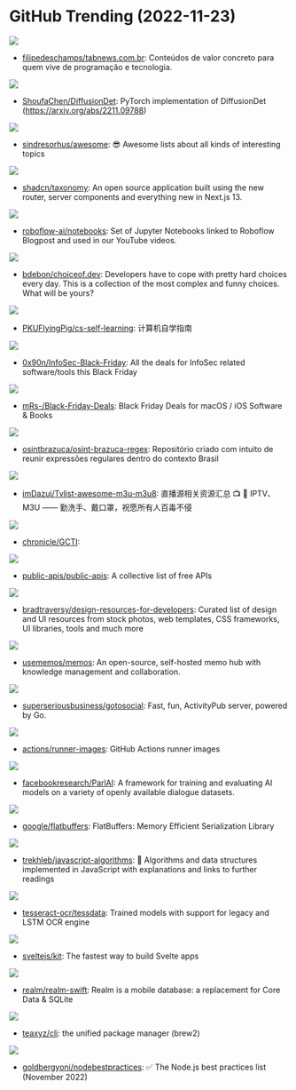 # GitHub Trending (2022-11-23)

![](https://img.shields.io/badge/HTML-New%20309-green?style=flat-square&logo=appveyor)
- [filipedeschamps/tabnews.com.br](https://github.com/filipedeschamps/tabnews.com.br): Conteúdos de valor concreto para quem vive de programação e tecnologia.

![](https://img.shields.io/badge/Python-New%20189-green?style=flat-square&logo=appveyor)
- [ShoufaChen/DiffusionDet](https://github.com/ShoufaChen/DiffusionDet): PyTorch implementation of DiffusionDet (https://arxiv.org/abs/2211.09788)

![](https://img.shields.io/badge/none-New%20234-green?style=flat-square&logo=appveyor)
- [sindresorhus/awesome](https://github.com/sindresorhus/awesome): 😎 Awesome lists about all kinds of interesting topics

![](https://img.shields.io/badge/TypeScript-New%20289-green?style=flat-square&logo=appveyor)
- [shadcn/taxonomy](https://github.com/shadcn/taxonomy): An open source application built using the new router, server components and everything new in Next.js 13.

![](https://img.shields.io/badge/Jupyter%20Notebook-New%2050-green?style=flat-square&logo=appveyor)
- [roboflow-ai/notebooks](https://github.com/roboflow-ai/notebooks): Set of Jupyter Notebooks linked to Roboflow Blogpost and used in our YouTube videos.

![](https://img.shields.io/badge/TypeScript-New%2058-green?style=flat-square&logo=appveyor)
- [bdebon/choiceof.dev](https://github.com/bdebon/choiceof.dev): Developers have to cope with pretty hard choices every day. This is a collection of the most complex and funny choices. What will be yours?

![](https://img.shields.io/badge/HTML-New%20336-green?style=flat-square&logo=appveyor)
- [PKUFlyingPig/cs-self-learning](https://github.com/PKUFlyingPig/cs-self-learning): 计算机自学指南

![](https://img.shields.io/badge/none-New%2092-green?style=flat-square&logo=appveyor)
- [0x90n/InfoSec-Black-Friday](https://github.com/0x90n/InfoSec-Black-Friday): All the deals for InfoSec related software/tools this Black Friday

![](https://img.shields.io/badge/Swift-New%2068-green?style=flat-square&logo=appveyor)
- [mRs-/Black-Friday-Deals](https://github.com/mRs-/Black-Friday-Deals): Black Friday Deals for macOS / iOS Software & Books

![](https://img.shields.io/badge/none-New%20151-green?style=flat-square&logo=appveyor)
- [osintbrazuca/osint-brazuca-regex](https://github.com/osintbrazuca/osint-brazuca-regex): Repositório criado com intuito de reunir expressões regulares dentro do contexto Brasil

![](https://img.shields.io/badge/none-New%20203-green?style=flat-square&logo=appveyor)
- [imDazui/Tvlist-awesome-m3u-m3u8](https://github.com/imDazui/Tvlist-awesome-m3u-m3u8): 直播源相关资源汇总 📺 💯 IPTV、M3U —— 勤洗手、戴口罩，祝愿所有人百毒不侵

![](https://img.shields.io/badge/YARA-New%20116-green?style=flat-square&logo=appveyor)
- [chronicle/GCTI](https://github.com/chronicle/GCTI): 

![](https://img.shields.io/badge/Python-New%20338-green?style=flat-square&logo=appveyor)
- [public-apis/public-apis](https://github.com/public-apis/public-apis): A collective list of free APIs

![](https://img.shields.io/badge/none-New%2096-green?style=flat-square&logo=appveyor)
- [bradtraversy/design-resources-for-developers](https://github.com/bradtraversy/design-resources-for-developers): Curated list of design and UI resources from stock photos, web templates, CSS frameworks, UI libraries, tools and much more

![](https://img.shields.io/badge/TypeScript-New%20406-green?style=flat-square&logo=appveyor)
- [usememos/memos](https://github.com/usememos/memos): An open-source, self-hosted memo hub with knowledge management and collaboration.

![](https://img.shields.io/badge/Go-New%2036-green?style=flat-square&logo=appveyor)
- [superseriousbusiness/gotosocial](https://github.com/superseriousbusiness/gotosocial): Fast, fun, ActivityPub server, powered by Go.

![](https://img.shields.io/badge/PowerShell-New%2012-green?style=flat-square&logo=appveyor)
- [actions/runner-images](https://github.com/actions/runner-images): GitHub Actions runner images

![](https://img.shields.io/badge/Python-New%207-green?style=flat-square&logo=appveyor)
- [facebookresearch/ParlAI](https://github.com/facebookresearch/ParlAI): A framework for training and evaluating AI models on a variety of openly available dialogue datasets.

![](https://img.shields.io/badge/C%2B%2B-New%2011-green?style=flat-square&logo=appveyor)
- [google/flatbuffers](https://github.com/google/flatbuffers): FlatBuffers: Memory Efficient Serialization Library

![](https://img.shields.io/badge/JavaScript-New%2093-green?style=flat-square&logo=appveyor)
- [trekhleb/javascript-algorithms](https://github.com/trekhleb/javascript-algorithms): 📝 Algorithms and data structures implemented in JavaScript with explanations and links to further readings

![](https://img.shields.io/badge/none-New%209-green?style=flat-square&logo=appveyor)
- [tesseract-ocr/tessdata](https://github.com/tesseract-ocr/tessdata): Trained models with support for legacy and LSTM OCR engine

![](https://img.shields.io/badge/JavaScript-New%2011-green?style=flat-square&logo=appveyor)
- [sveltejs/kit](https://github.com/sveltejs/kit): The fastest way to build Svelte apps

![](https://img.shields.io/badge/Objective-C-New%203-green?style=flat-square&logo=appveyor)
- [realm/realm-swift](https://github.com/realm/realm-swift): Realm is a mobile database: a replacement for Core Data & SQLite

![](https://img.shields.io/badge/TypeScript-New%20291-green?style=flat-square&logo=appveyor)
- [teaxyz/cli](https://github.com/teaxyz/cli): the unified package manager (brew2)

![](https://img.shields.io/badge/JavaScript-New%2040-green?style=flat-square&logo=appveyor)
- [goldbergyoni/nodebestpractices](https://github.com/goldbergyoni/nodebestpractices): ✅ The Node.js best practices list (November 2022)

